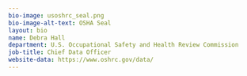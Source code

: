 ```yaml
---
bio-image: usoshrc_seal.png
bio-image-alt-text: OSHA Seal
layout: bio
name: Debra Hall
department: U.S. Occupational Safety and Health Review Commission
job-title: Chief Data Officer
website-data: https://www.oshrc.gov/data/
---
```

